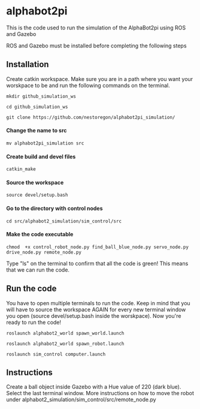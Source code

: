 # alphabot2pi
This is the code used to run the simulation of the AlphaBot2pi using ROS and Gazebo

ROS and Gazebo must be installed before completing the following steps

## Installation
Create catkin workspace. Make sure you are in a path where you want your worskpace to be and run the following commands on the terminal.
```
mkdir github_simulation_ws

cd github_simulation_ws

git clone https://github.com/nestoregon/alphabot2pi_simulation/

```

#### Change the name to src
```
mv alphabot2pi_simulation src 
```
#### Create build and devel files
```
catkin_make
```
#### Source the workspace
```
source devel/setup.bash
```
#### Go to the directory with control nodes
```
cd src/alphabot2_simulation/sim_control/src
```
#### Make the code executable
```
chmod  +x control_robot_node.py find_ball_blue_node.py servo_node.py drive_node.py remote_node.py
```
Type "ls" on the terminal to confirm that all the code is green! This means that we can run the code.

## Run the code

You have to open multiple terminals to run the code. Keep in mind that you will have to source the workspace AGAIN for every new terminal window you open (source devel/setup.bash inside the worskpace). Now you're ready to run the code!
```
roslaunch alphabot2_world spawn_world.launch

roslaunch alphabot2_world spawn_robot.launch

roslaunch sim_control computer.launch
```

## Instructions
Create a ball object inside Gazebo with a Hue value of 220 (dark blue).
Select the last terminal window. More instructions on how to move the robot under alphabot2_simulation/sim_control/src/remote_node.py
